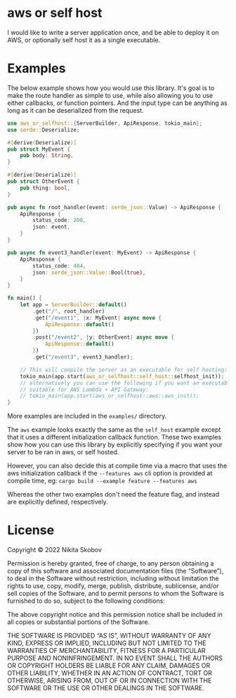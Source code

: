 # aws or self host

I would like to write a server application once, and be able to deploy it on AWS, or optionally self host it as a single executable.

# Examples

The below example shows how you would use this library. It's goal is to make the route handler as simple to use, while also allowing you to use either callbacks, or function pointers. And the input type can be anything as long as it can be deserialized from the request.

```rs
use aws_or_selfhost::{ServerBuilder, ApiResponse, tokio_main};
use serde::Deserialize;

#[derive(Deserialize)]
pub struct MyEvent {
    pub body: String,
}

#[derive(Deserialize)]
pub struct OtherEvent {
    pub thing: bool,
}

pub async fn root_handler(event: serde_json::Value) -> ApiResponse {
    ApiResponse {
        status_code: 200,
        json: event,
    }
}

pub async fn event3_handler(event: MyEvent) -> ApiResponse {
    ApiResponse {
        status_code: 404,
        json: serde_json::Value::Bool(true),
    }
}

fn main() {
    let app = ServerBuilder::default()
        .get("/", root_handler)
        .get("/event1", |x: MyEvent| async move {
            ApiResponse::default()
        })
        .post("/event2", |y: OtherEvent| async move {
            ApiResponse::default()
        })
        .get("/event3", event3_handler);

    // This will compile the server as an executable for self hosting:
    tokio_main(app.start(aws_or_selfhost::self_host::selfhost_init));
    // alternatively you can use the following if you want an executable
    // suitable for AWS Lambda + API Gateway:
    // tokio_main(app.start(aws_or_selfhost::aws::aws_init));
}
```

More examples are included in the `examples/` directory.

The `aws` example looks exactly the same as the `self_host` example except that it uses a different initialization callback function. These two examples show how you can use this library by explicitly specifying if you want your server to be ran in aws, or self hosted.

However, you can also decide this at compile time via a macro that uses the aws initialization callback if the `--features aws` cli option is provided at compile time, eg: `cargo build --example feature --features aws`

Whereas the other two examples don't need the feature flag, and instead are explicitly defined, respectively.

# License

Copyright © 2022 Nikita Skobov

Permission is hereby granted, free of charge, to any person obtaining a copy of this software and associated documentation files (the “Software”), to deal in the Software without restriction, including without limitation the rights to use, copy, modify, merge, publish, distribute, sublicense, and/or sell copies of the Software, and to permit persons to whom the Software is furnished to do so, subject to the following conditions:

The above copyright notice and this permission notice shall be included in all copies or substantial portions of the Software.

THE SOFTWARE IS PROVIDED “AS IS”, WITHOUT WARRANTY OF ANY KIND, EXPRESS OR IMPLIED, INCLUDING BUT NOT LIMITED TO THE WARRANTIES OF MERCHANTABILITY, FITNESS FOR A PARTICULAR PURPOSE AND NONINFRINGEMENT. IN NO EVENT SHALL THE AUTHORS OR COPYRIGHT HOLDERS BE LIABLE FOR ANY CLAIM, DAMAGES OR OTHER LIABILITY, WHETHER IN AN ACTION OF CONTRACT, TORT OR OTHERWISE, ARISING FROM, OUT OF OR IN CONNECTION WITH THE SOFTWARE OR THE USE OR OTHER DEALINGS IN THE SOFTWARE.
